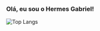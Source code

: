 ### Olá, eu sou o Hermes Gabriel!
<img src="https://github-readme-stats.vercel.app/api/top-langs/?username=hermesgsc&layout=compact" alt="Top Langs">
